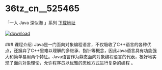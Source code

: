 # 36tz_cn__525465
「一入 Java 深似海 」系列
[下载地址](http://www.36tz.cn/article/525465 "下载地址")
<br/></br>[![download](http://36tz.cn/muke_img/2019_06_1-82-300x82.png "下载地址")](http://www.36tz.cn/article/525465 "下载地址")
<br/></br>### 课程介绍:
Java是一门面向对象编程语言，不仅吸收了C++语言的各种优点，还摒弃了C++里难以理解的多继承、指针等概念，因此Java语言具有功能强大和简单易用两个特征。Java语言作为静态面向对象编程语言的代表，极好地实现了面向对象理论，允许程序员以优雅的思维方式进行复杂的编程 。


 
